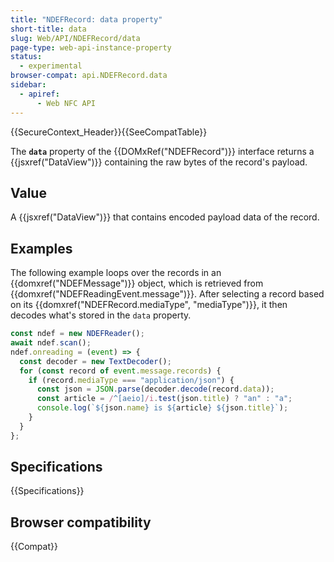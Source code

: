 ```yaml
---
title: "NDEFRecord: data property"
short-title: data
slug: Web/API/NDEFRecord/data
page-type: web-api-instance-property
status:
  - experimental
browser-compat: api.NDEFRecord.data
sidebar:
  - apiref:
      - Web NFC API
---
```


{{SecureContext_Header}}{{SeeCompatTable}}

The **`data`**
property of the {{DOMxRef("NDEFRecord")}} interface returns a
{{jsxref("DataView")}} containing the raw bytes of the record's payload.

## Value

A {{jsxref("DataView")}} that contains encoded payload data of the record.

## Examples

The following example loops over the records in an {{domxref("NDEFMessage")}}
object, which is retrieved from {{domxref("NDEFReadingEvent.message")}}. After
selecting a record based on its {{domxref("NDEFRecord.mediaType", "mediaType")}}, it then decodes what's stored in the `data` property.

```js
const ndef = new NDEFReader();
await ndef.scan();
ndef.onreading = (event) => {
  const decoder = new TextDecoder();
  for (const record of event.message.records) {
    if (record.mediaType === "application/json") {
      const json = JSON.parse(decoder.decode(record.data));
      const article = /^[aeio]/i.test(json.title) ? "an" : "a";
      console.log(`${json.name} is ${article} ${json.title}`);
    }
  }
};
```

## Specifications

{{Specifications}}

## Browser compatibility

{{Compat}}
